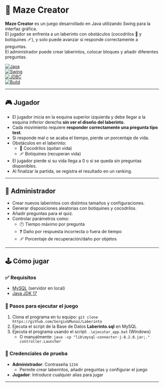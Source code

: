 # 🧩 Maze Creator

**Maze Creator** es un juego desarrollado en Java utilizando Swing para la interfaz gráfica.  
El jugador se enfrenta a un laberinto con obstáculos (cocodrilos 🐊 y botiquines 🩹), y solo puede avanzar si responde correctamente a preguntas.  
El administrador puede crear laberintos, colocar bloques y añadir diferentes preguntas.

[![Java](https://img.shields.io/badge/Java-ED8B00?style=for-the-badge&logo=java&logoColor=white)](https://www.java.com/)  
[![Swing](https://img.shields.io/badge/Swing-GUI-blue?style=for-the-badge)]()  
[![JDBC](https://img.shields.io/badge/JDBC-Database-lightgrey?style=for-the-badge)]()  
[![Build](https://img.shields.io/badge/Status-En%20proceso-yellow?style=for-the-badge)]()

---

## 🎮 Jugador

- El jugador inicia en la esquina superior izquierda y debe llegar a la esquina inferior derecha **sin ver el diseño del laberinto**.
- Cada movimiento requiere **responder correctamente una pregunta tipo test**.
- Si responde mal o se acaba el tiempo, pierde un porcentaje de vida.
- Obstáculos en el laberinto:
  - 🐊 Cocodrilos (quitan vida)
  - 🩹 Botiquines (recuperan vida)
- El jugador pierde si su vida llega a 0 o si se queda sin preguntas disponibles.
- Al finalizar la partida, se registra el resultado en un ranking.

---

## 🧠 Administrador

- Crear nuevos laberintos con distintos tamaños y configuraciones.
- Generar disposiciones aleatorias con botiquines y cocodrilos.
- Añadir preguntas para el quiz.
- Controlar parámetros como:
  - 🕐 Tiempo máximo por pregunta
  - ❓ Daño por respuesta incorrecta o fuera de tiempo
  - 🩹 Porcentaje de recuperación/daño por objetos

---
## 🕹️ Cómo jugar

### ✅ Requisitos

- [MySQL](https://www.mysql.com/) (servidor en local)
- [Java JDK 17](https://www.oracle.com/java/technologies/javase/jdk17-archive-downloads.html)

### 🧩 Pasos para ejecutar el juego
1. Clona el programa en tu equipo: `git clone https://github.com/SergioGMunoz/Laberinto`
2. Ejecuta el script de la Base de Datos **Laberinto.sql** en MySQL
3. Ejecuta el programa usando el script: `.\ejecutar_app.bat` (Windows)
   - O manualmente: `java -cp "lib\mysql-connector-j-8.2.0.jar;." controller.Launcher`

### 🔑 Credenciales de prueba
- **Administrador**: Contraseña `1234`
  - Permite crear laberintos, añadir preguntas y configurar el juego
- **Jugador**: Introduce cualquier alias para jugar

---
